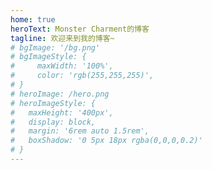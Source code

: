 ```yaml
---
home: true
heroText: Monster Charment的博客
tagline: 欢迎来到我的博客~
# bgImage: '/bg.png'
# bgImageStyle: {
#     maxWidth: '100%',
#     color: 'rgb(255,255,255)',
# }
# heroImage: /hero.png
# heroImageStyle: {
#   maxHeight: '400px',
#   display: block,
#   margin: '6rem auto 1.5rem',
#   boxShadow: '0 5px 18px rgba(0,0,0,0.2)'
# }
---
```

## <CountUp :endVal="2021"/>
